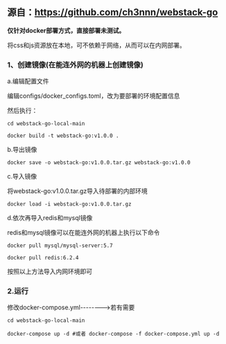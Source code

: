 ## 源自：https://github.com/ch3nnn/webstack-go

**仅针对docker部署方式，直接部署未测试。**

将css和js资源放在本地，可不依赖于网络，从而可以在内网部署。

### 1、创建镜像(在能连外网的机器上创建镜像)

a.编辑配置文件

编辑configs/docker_configs.toml，改为要部署的环境配置信息

然后执行：

```shell
cd webstack-go-local-main

docker build -t webstack-go:v1.0.0 .
```

b.导出镜像

```shell
docker save -o webstack-go:v1.0.0.tar.gz webstack-go:v1.0.0
```

c.导入镜像

将webstack-go:v1.0.0.tar.gz导入待部署的内部环境

```shell
docker load -i webstack-go:v1.0.0.tar.gz
```

d.依次再导入redis和mysql镜像

redis和mysql镜像可以在能连外网的机器上执行以下命令

```shell
docker pull mysql/mysql-server:5.7

docker pull redis:6.2.4
```

按照以上方法导入内网环境即可

### 2.运行

修改docker-compose.yml-------->若有需要

```shell
cd webstack-go-local-main

docker-compose up -d #或者 docker-compose -f docker-compose.yml up -d
```

